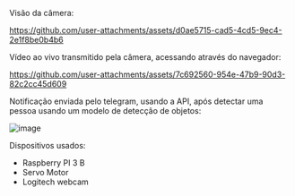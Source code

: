 Visão da câmera:

https://github.com/user-attachments/assets/d0ae5715-cad5-4cd5-9ec4-2e1f8be0b4b6

Vídeo ao vivo transmitido pela câmera, acessando através do navegador:

https://github.com/user-attachments/assets/7c692560-954e-47b9-90d3-82c2cc45d609

Notificação enviada pelo telegram, usando a API, após detectar uma pessoa usando um modelo de detecção de objetos:

![image](https://github.com/user-attachments/assets/9fd6aa57-ffd2-4864-8c75-2ceb21d9c3e4)

Dispositivos usados:
- Raspberry PI 3 B
- Servo Motor
- Logitech webcam
